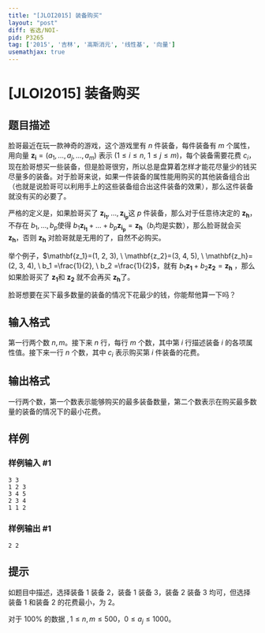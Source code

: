 ```yaml
---
title: "[JLOI2015] 装备购买"
layout: "post"
diff: 省选/NOI-
pid: P3265
tag: ['2015', '吉林', '高斯消元', '线性基', '向量']
usemathjax: true
---
```


# [JLOI2015] 装备购买
## 题目描述

脸哥最近在玩一款神奇的游戏，这个游戏里有 $n$ 件装备，每件装备有 $m$ 个属性，用向量 $\mathbf{z_i}=(a_1, \ldots ,a_j, \ldots , a_m)$ 表示 ($1 \leq i \leq n, \ 1 \leq j \leq m$)，每个装备需要花费 $c_i$，现在脸哥想买一些装备，但是脸哥很穷，所以总是盘算着怎样才能花尽量少的钱买尽量多的装备。对于脸哥来说，如果一件装备的属性能用购买的其他装备组合出（也就是说脸哥可以利用手上的这些装备组合出这件装备的效果），那么这件装备就没有买的必要了。

严格的定义是，如果脸哥买了 $\mathbf{z_{i_1}}, \ldots , \mathbf{z_{i_p}}$这 $p$ 件装备，那么对于任意待决定的 $\mathbf{z_h}$，不存在 $b_1, \ldots ,b_p$使得 $b_1\mathbf{z_{i_1}} + \ldots + b_p\mathbf{z_{i_p}} = \mathbf{z_h}$
​​ （$b_i$均是实数），那么脸哥就会买 $\mathbf{z_h}$，否则 $\mathbf{z_h}$ 对脸哥就是无用的了，自然不必购买。

举个例子，$\mathbf{z_1}=(1, 2, 3), \ \mathbf{z_2}=(3, 4, 5), \ \mathbf{z_h}=(2, 3, 4), \ b_1 =\frac{1}{2}, \ b_2 =\frac{1}{2}$，就有 $b_1\mathbf{z_1} + b_2\mathbf{z_2} = \mathbf{z_h}$ ，那么如果脸哥买了 $\mathbf{z_1}$和 $\mathbf{z_2}$ 就不会再买 $\mathbf{z_h}$了。

脸哥想要在买下最多数量的装备的情况下花最少的钱，你能帮他算一下吗？
## 输入格式

第一行两个数 $n,m$。接下来 $n$ 行，每行 $m$ 个数，其中第 $i$ 行描述装备 $i$ 的各项属性值。接下来一行 $n$ 个数，其中 $c_i$ 表示购买第 $i$ 件装备的花费。
## 输出格式

一行两个数，第一个数表示能够购买的最多装备数量，第二个数表示在购买最多数量的装备的情况下的最小花费。
## 样例

### 样例输入 #1
```
3 3
1 2 3
3 4 5
2 3 4
1 1 2
```
### 样例输出 #1
```
2 2
```
## 提示

如题目中描述，选择装备 $1$ 装备 $2$，装备 $1$ 装备 $3$，装备 $2$ 装备 $3$ 均可，但选择装备 $1$ 和装备 $2$ 的花费最小，为 $2$。

对于 $100\%$ 的数据 $,1 \le n,m \le 500$，$0 \le a_j \le 1000$。
